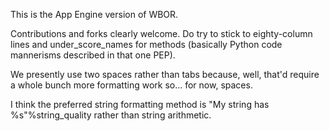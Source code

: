 This is the App Engine version of WBOR.

Contributions and forks clearly welcome. Do try to stick to
eighty-column lines and under_score_names for methods (basically
Python code mannerisms described in that one PEP).

We presently use two spaces rather than tabs because, well, that'd
require a whole bunch more formatting work so... for now, spaces.

I think the preferred string formatting method is 
"My string has %s"%string_quality rather than string arithmetic.
